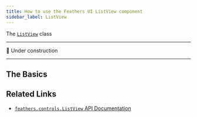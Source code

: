 ```yaml
---
title: How to use the Feathers UI ListView component
sidebar_label: ListView
---
```


The [`ListView`](https://api.feathersui.com/current/feathers/controls/ListView.html) class

---

🚧 Under construction

---

## The Basics

## Related Links

- [`feathers.controls.ListView` API Documentation](https://api.feathersui.com/current/feathers/controls/ListView.html)
